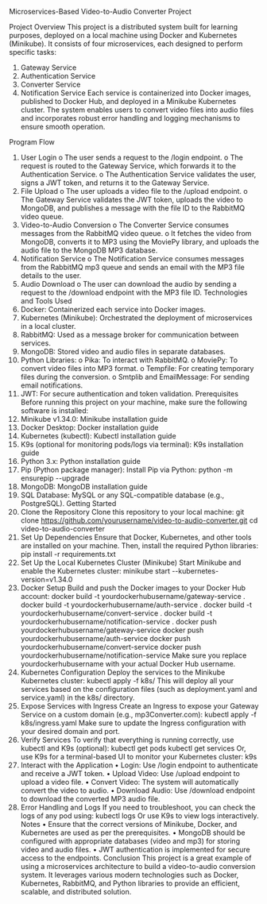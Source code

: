 Microservices-Based Video-to-Audio Converter Project

Project Overview
This project is a distributed system built for learning purposes, deployed on a local machine using Docker and Kubernetes (Minikube). It consists of four microservices, each designed to perform specific tasks:
1.	Gateway Service
2.	Authentication Service
3.	Converter Service
4.	Notification Service
Each service is containerized into Docker images, published to Docker Hub, and deployed in a Minikube Kubernetes cluster. The system enables users to convert video files into audio files and incorporates robust error handling and logging mechanisms to ensure smooth operation.

Program Flow
1.	User Login
o	The user sends a request to the /login endpoint.
o	The request is routed to the Gateway Service, which forwards it to the Authentication Service.
o	The Authentication Service validates the user, signs a JWT token, and returns it to the Gateway Service.
2.	File Upload
o	The user uploads a video file to the /upload endpoint.
o	The Gateway Service validates the JWT token, uploads the video to MongoDB, and publishes a message with the file ID to the RabbitMQ video queue.
3.	Video-to-Audio Conversion
o	The Converter Service consumes messages from the RabbitMQ video queue.
o	It fetches the video from MongoDB, converts it to MP3 using the MoviePy library, and uploads the audio file to the MongoDB MP3 database.
4.	Notification Service
o	The Notification Service consumes messages from the RabbitMQ mp3 queue and sends an email with the MP3 file details to the user.
5.	Audio Download
o	The user can download the audio by sending a request to the /download endpoint with the MP3 file ID.
Technologies and Tools Used
1.	Docker: Containerized each service into Docker images.
2.	Kubernetes (Minikube): Orchestrated the deployment of microservices in a local cluster.
3.	RabbitMQ: Used as a message broker for communication between services.
4.	MongoDB: Stored video and audio files in separate databases.
5.	Python Libraries:
o	Pika: To interact with RabbitMQ.
o	MoviePy: To convert video files into MP3 format.
o	Tempfile: For creating temporary files during the conversion.
o	Smtplib and EmailMessage: For sending email notifications.
6.	JWT: For secure authentication and token validation.
Prerequisites
Before running this project on your machine, make sure the following software is installed:
1.	Minikube v1.34.0: Minikube installation guide
2.	Docker Desktop: Docker installation guide
3.	Kubernetes (kubectl): Kubectl installation guide
4.	K9s (optional for monitoring pods/logs via terminal): K9s installation guide
5.	Python 3.x: Python installation guide
6.	Pip (Python package manager): Install Pip via Python: python -m ensurepip --upgrade
7.	MongoDB: MongoDB installation guide
8.	SQL Database: MySQL or any SQL-compatible database (e.g., PostgreSQL).
Getting Started
1. Clone the Repository
Clone this repository to your local machine:
git clone https://github.com/yourusername/video-to-audio-converter.git
cd video-to-audio-converter
2. Set Up Dependencies
Ensure that Docker, Kubernetes, and other tools are installed on your machine. Then, install the required Python libraries:
pip install -r requirements.txt
3. Set Up the Local Kubernetes Cluster (Minikube)
Start Minikube and enable the Kubernetes cluster:
minikube start --kubernetes-version=v1.34.0
4. Docker Setup
Build and push the Docker images to your Docker Hub account:
docker build -t yourdockerhubusername/gateway-service .
docker build -t yourdockerhubusername/auth-service .
docker build -t yourdockerhubusername/convert-service .
docker build -t yourdockerhubusername/notification-service .
docker push yourdockerhubusername/gateway-service
docker push yourdockerhubusername/auth-service
docker push yourdockerhubusername/convert-service
docker push yourdockerhubusername/notification-service
Make sure you replace yourdockerhubusername with your actual Docker Hub username.
5. Kubernetes Configuration
Deploy the services to the Minikube Kubernetes cluster:
kubectl apply -f k8s/
This will deploy all your services based on the configuration files (such as deployment.yaml and service.yaml) in the k8s/ directory.
6. Expose Services with Ingress
Create an Ingress to expose your Gateway Service on a custom domain (e.g., mp3Converter.com):
kubectl apply -f k8s/ingress.yaml
Make sure to update the Ingress configuration with your desired domain and port.
7. Verify Services
To verify that everything is running correctly, use kubectl and K9s (optional):
kubectl get pods
kubectl get services
Or, use K9s for a terminal-based UI to monitor your Kubernetes cluster:
k9s
8. Interact with the Application
•	Login: Use /login endpoint to authenticate and receive a JWT token.
•	Upload Video: Use /upload endpoint to upload a video file.
•	Convert Video: The system will automatically convert the video to audio.
•	Download Audio: Use /download endpoint to download the converted MP3 audio file.
9. Error Handling and Logs
If you need to troubleshoot, you can check the logs of any pod using:
kubectl logs <pod-name>
Or use K9s to view logs interactively.
Notes
•	Ensure that the correct versions of Minikube, Docker, and Kubernetes are used as per the prerequisites.
•	MongoDB should be configured with appropriate databases (video and mp3) for storing video and audio files.
•	JWT authentication is implemented for secure access to the endpoints.
Conclusion
This project is a great example of using a microservices architecture to build a video-to-audio conversion system. It leverages various modern technologies such as Docker, Kubernetes, RabbitMQ, and Python libraries to provide an efficient, scalable, and distributed solution.

